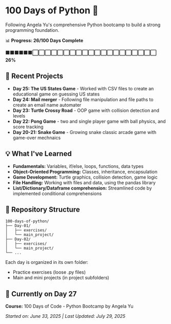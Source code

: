 # 100 Days of Python 🐍

Following Angela Yu's comprehensive Python bootcamp to build a strong programming foundation.

📊 **Progress: 26/100 Days Complete**

**🟩🟩🟩🟩🟩🟩⬜⬜⬜⬜⬜⬜⬜⬜⬜⬜⬜⬜⬜⬜⬜⬜⬜⬜⬜⬜ 26%**

## 🚀 Recent Projects

* **Day 25: The US States Game** - Worked with CSV files to create an educational game on guessing US states
* **Day 24: Mail merger** - Following file manipulation and file paths to create an email name automater
* **Day 23: Turtle Crossy Road** - OOP game with collision detection and levels
* **Day 22: Pong Game** - two and single player game with ball physics, and score tracking
* **Day 20-21: Snake Game** - Growing snake classic arcade game with game-over mechnaics

## 💡 What I've Learned

* **Fundamentals:** Variables, if/else, loops, functions, data types
* **Object-Oriented Programming:** Classes, inheritance, encapsulation
* **Game Development:** Turtle graphics, collision detection, game logic
* **File Handling:** Working with files and data, using the pandas library
* **List/Dictionary/Dataframe comprehension:** Streamlined code by implemented conditional comprehensions

## 📁 Repository Structure

```
100-days-of-python/
├── Day-01/
│   ├── exercises/
│   └── main_project/
├── Day-02/
│   ├── exercises/
│   └── main_project/
└── ...
```

Each day is organized in its own folder:
* Practice exercises (loose .py files)
* Main and mini projects (in project subfolders)

## 🎯 Currently on Day 27

**Course:** 100 Days of Code - Python Bootcamp by Angela Yu

*Started on: June 33, 2025 | Last Updated: July 29, 2025*
